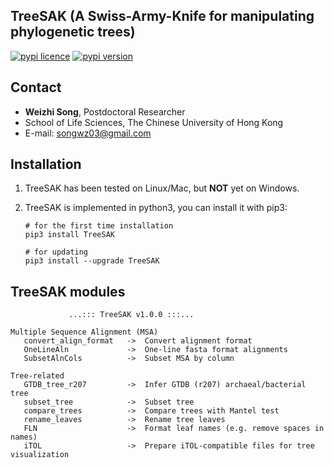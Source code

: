 
## TreeSAK (A Swiss-Army-Knife for manipulating phylogenetic trees)

[![pypi licence ](https://img.shields.io/pypi/l/TreeSAK.svg)](https://opensource.org/licenses/gpl-3.0.html)
[![pypi version ](https://img.shields.io/pypi/v/TreeSAK.svg)](https://pypi.python.org/pypi/TreeSAK) 

Contact
---

+ **Weizhi Song**, Postdoctoral Researcher
+ School of Life Sciences, The Chinese University of Hong Kong
+ E-mail: songwz03@gmail.com

    
Installation
---

1. TreeSAK has been tested on Linux/Mac, but **NOT** yet on Windows.

1. TreeSAK is implemented in python3, you can install it with pip3:

       # for the first time installation
       pip3 install TreeSAK
      
       # for updating
       pip3 install --upgrade TreeSAK

TreeSAK modules
---
   
                 ...::: TreeSAK v1.0.0 :::...

    Multiple Sequence Alignment (MSA)
       convert_align_format   ->  Convert alignment format
       OneLineAln             ->  One-line fasta format alignments
       SubsetAlnCols          ->  Subset MSA by column    

    Tree-related
       GTDB_tree_r207         ->  Infer GTDB (r207) archaeal/bacterial tree
       subset_tree            ->  Subset tree
       compare_trees          ->  Compare trees with Mantel test
       rename_leaves          ->  Rename tree leaves
       FLN                    ->  Format leaf names (e.g. remove spaces in names)
       iTOL                   ->  Prepare iTOL-compatible files for tree visualization
